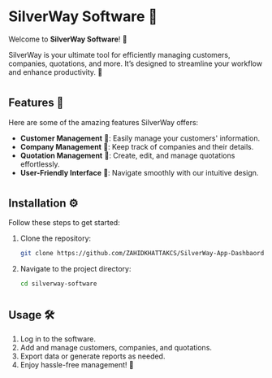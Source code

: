 # SilverWay Software 🚀

Welcome to **SilverWay Software**! 🎉

SilverWay is your ultimate tool for efficiently managing customers, companies, quotations, and more. It’s designed to streamline your workflow and enhance productivity. 💼

#

## Features 🌟

Here are some of the amazing features SilverWay offers:

- **Customer Management** 👤: Easily manage your customers' information.
- **Company Management** 🏢: Keep track of companies and their details.
- **Quotation Management** 📄: Create, edit, and manage quotations effortlessly.
- **User-Friendly Interface** 🎨: Navigate smoothly with our intuitive design.

#

## Installation ⚙️

Follow these steps to get started:

1. Clone the repository:
   ```bash
   git clone https://github.com/ZAHIDKHATTAKCS/SilverWay-App-Dashbaord
   ```
2. Navigate to the project directory:
   ```bash
   cd silverway-software
   ```



#

## Usage 🛠️

1. Log in to the software.
2. Add and manage customers, companies, and quotations.
3. Export data or generate reports as needed.
4. Enjoy hassle-free management! 🎉

#